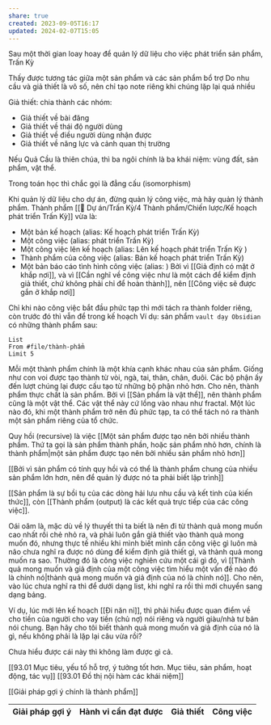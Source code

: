 ```yaml
---
share: true
created: 2023-09-05T16:17
updated: 2024-02-07T15:05
---
```

Sau một thời gian loay hoay để quản lý dữ liệu cho việc phát triển sản phẩm, Trấn Kỳ


Thấy được tương tác giữa một sản phẩm và các sản phẩm bổ trợ
Do nhu cầu và giả thiết là vô số, nên chỉ tạo note riêng khi chúng lặp lại quá nhiều

Giả thiết: chia thành các nhóm:
- Giả thiết về bài đăng
- Giả thiết về thái độ người dùng
- Giả thiết về điều người dùng nhận được
- Giả thiết về năng lực và cảnh quan thị trường


Nếu Quả Cầu là thiên chúa, thì ba ngôi chính là ba khái niệm: vùng đất, sản phẩm, vật thể. 

Trong toán học thì chắc gọi là đẳng cấu (isomorphism)

Khi quản lý dữ liệu cho dự án, đừng quản lý công việc, mà hãy quản lý thành phẩm.
Thành phẩm [[📐 Dự án/Trấn Kỳ/4 Thành phẩm/Chiến lược/Kế hoạch phát triển Trấn Kỳ]] vừa là:
  - Một bản kế hoạch (alias: Kế hoạch phát triển Trấn Kỳ) 
  - Một công việc (alias: phát triển Trấn Kỳ) 
  - Một công việc lên kế hoạch (alias: Lên kế hoạch phát triển Trấn Kỳ ) 
  - Thành phẩm của công việc (alias: Bản kế hoạch phát triển Trấn Kỳ) 
  - Một bản báo cáo tình hình công việc (alias: ) 
Bởi vì [[Giả định có mặt ở khắp nơi]], và vì [[Cần nghĩ về công việc như là một cách để kiểm định giả thiết, chứ không phải chỉ để hoàn thành]], nên [[Công việc sẽ được gắn ở khắp nơi]] 

Chỉ khi nào công việc bắt đầu phức tạp thì mới tách ra thành folder riêng, còn trước đó thì vẫn để trong kế hoạch
Ví dụ: sản phẩm `vault dạy Obsidian` có những thành phẩm sau:
```dataview 
List
From #file/thành-phẩm 
Limit 5
```

Mỗi một thành phẩm chính là một khía cạnh khác nhau của sản phẩm. Giống như con voi được tạo thành từ vòi, ngà, tai, thân, chân, đuôi. Các bộ phận ấy đến lượt chúng lại được cấu tạo từ những bộ phận nhỏ hơn. Cho nên, thành phẩm thực chất là sản phẩm. Bởi vì [[Sản phẩm là vật thể]], nên thành phẩm cũng là một vật thể. Các vật thể này cứ lồng vào nhau như fractal. Một lúc nào đó, khi một thành phẩm trở nên đủ phức tạp, ta có thể tách nó ra thành một sản phẩm riêng của tổ chức.

Quy hồi (recursive) là việc [[Một sản phẩm được tạo nên bởi nhiều thành phẩm. Thứ ta gọi là sản phẩm thành phần, hoặc sản phẩm nhỏ hơn, chính là thành phẩm|một sản phẩm được tạo nên bởi nhiều sản phẩm nhỏ hơn]]

[[Bởi vì sản phẩm có tính quy hồi và có thể là thành phẩm chung của nhiều sản phẩm lớn hơn, nên để quản lý được nó ta phải biết lập trình]]

[[Sản phẩm là sự bồi tụ của các dòng hải lưu nhu cầu và kết tinh của kiến thức]], còn [[Thành phẩm (output) là các kết quả trực tiếp của các công việc]]. 

Oái oăm là, mặc dù về lý thuyết thì ta biết là nên đi từ thành quả mong muốn cao nhất rồi chẻ nhỏ ra, và phải luôn gắn giả thiết vào thành quả mong muốn đó, nhưng thực tế nhiều khi mình biết mình cần công việc gì luôn mà não chưa nghĩ ra được nó dùng để kiểm định giả thiết gì, và thành quả mong muốn ra sao. Thường đó là công việc nghiên cứu một cái gì đó, vì [[Thành quả mong muốn và giả định của một công việc tìm hiểu một vấn đề nào đó là chính nó|thành quả mong muốn và giả định của nó là chính nó]]. Cho nên, vào lúc chưa nghĩ ra thì để dưới dạng list, khi nghĩ ra rồi thì mới chuyển sang dạng bảng.

Ví dụ, lúc mới lên kế hoạch [[Đi năn nỉ]], thì phải hiểu được quan điểm về cho tiền của người cho vay tiền (chủ nợ) nói riêng và người giàu/nhà tư bản nói chung. Bạn hãy cho tôi biết thành quả mong muốn và giả định của nó là gì, nếu không phải là lặp lại câu vừa rồi?

Chưa hiểu được cái này thì không làm được gì cả.


[[93.01 Mục tiêu, yếu tố hỗ trợ, ý tưởng tốt hơn. Mục tiêu, sản phẩm, hoạt động, tác vụ]] [[93.01 Đồ thị nội hàm các khái niệm]]

[[Giải pháp gợi ý chính là thành phẩm]]

| Giải pháp gợi ý | Hành vi cần đạt được | Giả thiết | Công việc |
| --------------- | -------------------- | --------- | --------- |